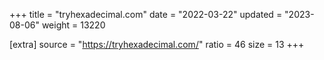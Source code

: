 +++
title = "tryhexadecimal.com"
date = "2022-03-22"
updated = "2023-08-06"
weight = 13220

[extra]
source = "https://tryhexadecimal.com/"
ratio = 46
size = 13
+++
